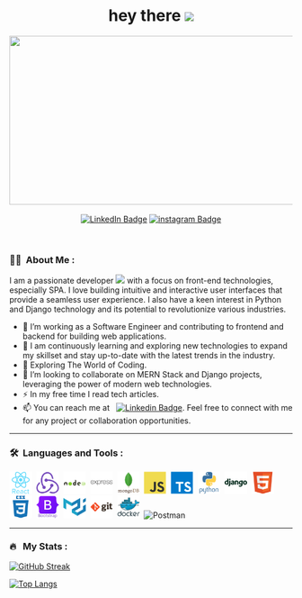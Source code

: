 <h1 align="center">hey there <img src="https://media.giphy.com/media/hvRJCLFzcasrR4ia7z/giphy.gif" width="40"></h1>

<p align="center"><img src="https://media.giphy.com/media/dWesBcTLavkZuG35MI/giphy.gif" width="600" height="300"  /></p>
<div id="badges" align="center">
<a href="https://www.linkedin.com/in/arianhamid"><img src="https://img.shields.io/badge/LinkedIn-blue?style=for-the-badge&logo=linkedin&logoColor=white" alt="LinkedIn Badge"></a>
<a href="https://www.instagram.com/statix360"><img src="https://img.shields.io/badge/instagram-red?style=for-the-badge&logo=instagram&logoColor=white" alt="instagram Badge"></a>
</div>

<p align="center"><img src="https://komarev.com/ghpvc/?username=arianhamid&style=flat-square&color=blue" alt=""></p>

### :man_technologist: &nbsp;About Me :

I am a passionate developer <img src="https://media.giphy.com/media/WUlplcMpOCEmTGBtBW/giphy.gif" width="30"> with a focus on front-end technologies, especially SPA. I love building intuitive and interactive user interfaces that provide a seamless user experience. I also have a keen interest in Python and Django technology and its potential to revolutionize various industries.

- 🔭 I’m working as a Software Engineer and contributing to frontend and backend for building web applications.
- 👀 I am continuously learning and exploring new technologies to expand my skillset and stay up-to-date with the latest trends in the industry.
- 🌱 Exploring The World of Coding.
- 💞️ I’m looking to collaborate on MERN Stack and Django projects, leveraging the power of modern web technologies.
- ⚡ In my free time I read tech articles.
- 📫 You can reach me at &nbsp; [![Linkedin Badge](https://img.shields.io/badge/-arianhamid-blue?style=flat&logo=Linkedin&logoColor=white)](https://www.linkedin.com/in/arianhamid). Feel free to connect with me for any project or collaboration opportunities. 

---

### 🛠 &nbsp;Languages and Tools :

<p>
<img src="https://github.com/devicons/devicon/blob/master/icons/react/react-original-wordmark.svg" title="React" alt="React" width="40" height="40"/>&nbsp;
<img src="https://github.com/devicons/devicon/blob/master/icons/redux/redux-original.svg" title="Redux" alt="Redux " width="40" height="40"/>&nbsp;
<img src="https://github.com/devicons/devicon/blob/master/icons/nodejs/nodejs-original-wordmark.svg" title="NodeJS" alt="NodeJS" width="40" height="40"/>&nbsp;
<img src="https://github.com/devicons/devicon/blob/master/icons/express/express-original-wordmark.svg" title="Express"  alt="Express" width="40" height="40"/>&nbsp;
<img src="https://github.com/devicons/devicon/blob/master/icons/mongodb/mongodb-original-wordmark.svg" title="Mongodb"  alt="Mongodb" width="40" height="40"/>&nbsp;
<img src="https://github.com/devicons/devicon/blob/master/icons/javascript/javascript-original.svg" title="JavaScript" alt="JavaScript" width="40" height="40"/>&nbsp;
<img src="https://github.com/devicons/devicon/blob/master/icons/typescript/typescript-original.svg" title="Typescript" alt="Typescript" width="40" height="40"/>&nbsp;
<img src="https://github.com/devicons/devicon/blob/master/icons/python/python-original-wordmark.svg" title="Python" alt="Python" width="40" height="40"/>&nbsp;
<img src="https://github.com/devicons/devicon/blob/master/icons/django/django-plain-wordmark.svg" title="Django" alt="Django" width="40" height="40"/>&nbsp;
<img src="https://github.com/devicons/devicon/blob/master/icons/html5/html5-original.svg" title="HTML5" alt="HTML" width="40" height="40"/>&nbsp;
<img src="https://github.com/devicons/devicon/blob/master/icons/css3/css3-plain-wordmark.svg"  title="CSS3" alt="CSS" width="40" height="40"/>&nbsp;
<img src="https://github.com/devicons/devicon/blob/master/icons/bootstrap/bootstrap-original-wordmark.svg" title="Bootstrap" alt="Bootstrap" width="40" height="40"/>&nbsp;
<img src="https://github.com/devicons/devicon/blob/master/icons/materialui/materialui-original.svg" title="Material UI" alt="Material UI" width="40" height="40"/>&nbsp;
<img src="https://github.com/devicons/devicon/blob/master/icons/git/git-original-wordmark.svg" title="Git" alt="Git" width="40" height="40"/>&nbsp;
<img src="https://github.com/devicons/devicon/blob/master/icons/docker/docker-original-wordmark.svg" title="Git" alt="Git" width="40" height="40"/>&nbsp;
<img src="https://www.vectorlogo.zone/logos/getpostman/getpostman-icon.svg" title="Postman"  alt="Postman" width="40" height="40"/>&nbsp;
</p>

---

### 🔥 &nbsp; My Stats :
[![GitHub Streak](http://github-readme-streak-stats.herokuapp.com?user=arianhamid&theme=dark)](https://git.io/streak-stats)

[![Top Langs](https://github-readme-stats.vercel.app/api/top-langs/?username=arianhamid&layout=compact&theme=vision-friendly-dark)](https://github.com/anuraghazra/github-readme-stats)
